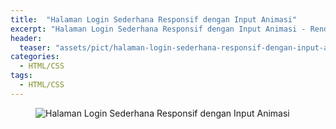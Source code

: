 ```yaml
---
title:  "Halaman Login Sederhana Responsif dengan Input Animasi"
excerpt: "Halaman Login Sederhana Responsif dengan Input Animasi - Rendy Ruslan."
header:
  teaser: "assets/pict/halaman-login-sederhana-responsif-dengan-input-animasi.jpg"
categories: 
  - HTML/CSS
tags:
  - HTML/CSS
---
```


<figure class="align-center">
  <img src="{{ site.url }}{{ site.baseurl }}/assets/pict/halaman-login-sederhana-responsif-dengan-input-animasi.jpg" alt="Halaman Login Sederhana Responsif dengan Input Animasi">
</figure> 
